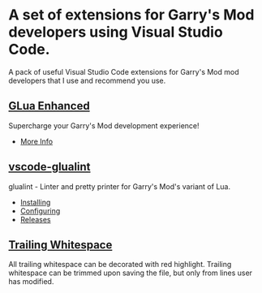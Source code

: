 # A set of extensions for Garry's Mod developers using Visual Studio Code.
A pack of useful Visual Studio Code extensions for Garry's Mod mod developers that I use and recommend you use.

## [GLua Enhanced](https://marketplace.visualstudio.com/items?itemName=venner.vscode-glua-enhanced)
Supercharge your Garry's Mod development experience!
- [More Info](https://github.com/WilliamVenner/vscode-glua-enhanced)

## [vscode-glualint](https://marketplace.visualstudio.com/items?itemName=goz3rr.vscode-glualint)
glualint - Linter and pretty printer for Garry's Mod's variant of Lua.
- [Installing](https://github.com/FPtje/GLuaFixer#installing)
- [Configuring](https://github.com/FPtje/GLuaFixer#configuring-glualint)
- [Releases](https://github.com/FPtje/GLuaFixer/releases)

## [Trailing Whitespace](https://marketplace.visualstudio.com/items?itemName=jkiviluoto.tws)
All trailing whitespace can be decorated with red highlight. Trailing whitespace can be trimmed upon saving the file, but only from lines user has modified.
